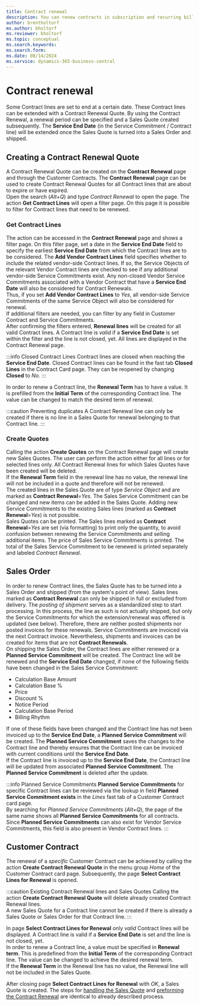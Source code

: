 ```yaml
---
title: Contract renewal
description: You can renew contracts in subscription and recurring billing.
author: brentholtorf
ms.author: bholtorf
ms.reviewer: bholtorf
ms.topic: conceptual
ms.search.keywords: 
ms.search.form: 
ms.date: 08/14/2024
ms.service: dynamics-365-business-central
---
```


# Contract renewal

Some Contract lines are set to end at a certain date. These Contract lines can be extended with a Contract Renewal Quote. By using the Contract Renewal, a renewal period can be specified and a Sales Quote created subsequently. The **Service End Date** (in the Service Commitment / Contract line) will be extended once the Sales Quote is turned into a Sales Order and shipped.


## Creating a Contract Renewal Quote
A Contract Renewal Quote can be created on the **Contract Renewal** page and through the Customer Contracts. The **Contract Renewal** page can be used to create Contract Renewal Quotes for all Contract lines that are about to expire or have expired. <br/>
Open the search (*Alt+Q*) and type *Contract Renewal* to open the page. The action **Get Contract Lines** will open a filter page. On this page it is possible to filter for Contract lines that need to be renewed.


### Get Contract Lines
The action can be accessed in the **Contract Renewal** page and shows a filter page. On this filter page, set a date in the **Service End Date** field to specify the earliest **Service End Date** from which the Contract lines are to be considered. The **Add Vendor Contract Lines** field specifies whether to include the related vendor-side Contract lines. If so, the Service Objects of the relevant Vendor Contract lines are checked to see if any additional vendor-side Service Commitments exist. Any non-closed Vendor Service Commitments associated with a Vendor Contract that have a **Service End Date** will also be considered for Contract Renewals. <br/>
Thus, if you set **Add Vendor Contract Lines** to *Yes*, all vendor-side Service Commitments of the same Service Object will also be considered for renewal. <br/>
If additional filters are needed, you can filter by any field in Customer Contract and Service Commitments. <br/>
After confirming the filters entered, **Renewal lines** will be created for all valid Contract lines. A Contract line is *valid* if a **Service End Date** is set within the filter and the line is not closed, yet. All lines are displayed in the Contract Renewal page.

:::info Closed Contract Lines
Contract lines are closed when reaching the **Service End Date**. Closed Contract lines can be found in the fast tab **Closed Lines** in the Contract Card page. They can be reopened by changing **Closed** to *No*.
:::

In order to renew a Contract line, the **Renewal Term** has to have a value. It is prefilled from the **Initial Term** of the corresponding Contract line. The value can be changed to match the desired term of renewal.

:::caution Preventing duplicates
A Contract Renewal line can only be created if there is no line in a Sales Quote for renewal belonging to that Contract line.
:::


### Create Quotes
Calling the action **Create Quotes** on the Contract Renewal page will create new Sales Quotes. The user can perform the action either for all lines or for selected lines only. All Contract Renewal lines for which Sales Quotes have been created will be deleted. <br/>
If the **Renewal Term** field in the renewal line has no value, the renewal line will not be included in a quote and therefore will not be renewed. <br/>
The created lines in the Sales Quote are of type *Service Object* and are marked as **Contract Renewal**=*Yes*. The Sales Service Commitment can be changed and new items can be added in the Sales Quote. Adding new Service Commitments to the existing Sales lines (marked as **Contract Renewal**=*Yes*) is not possible. <br/>
Sales Quotes can be printed. The Sales lines marked as **Contract Renewal**=*Yes* are set (via formatting) to print only the quantity, to avoid confusion between renewing the Service Commitments and selling additional items. The price of Sales Service Commitments is printed. The total of the Sales Service Commitment to be renewed is printed separately and labeled *Contract Renewal*.


## Sales Order
In order to renew Contract lines, the Sales Quote has to be turned into a Sales Order and shipped (from the system's point of view). Sales lines marked as **Contract Renewal** can only be shipped in full or excluded from delivery. The *posting of shipment* serves as a standardized step to start processing. In this process, the line as such is not actually shipped, but only the Service Commitments for which the extension/renewal was offered is updated (see below). Therefore, there are neither posted shipments nor posted invoices for these renewals. Service Commitments are invoiced via the next Contract invoice. Nevertheless, shipments and invoices can be created for items that are not **Contract Renewals**. <br/>
On shipping the Sales Order, the Contract lines are either renewed or a **Planned Service Commitment** will be created. The Contract line will be renewed and the **Service End Date** changed, if none of the following fields have been changed in the Sales Service Commitment:
* Calculation Base Amount
* Calculation Base %
* Price
* Discount %
* Notice Period
* Calculation Base Period
* Billing Rhythm

If one of these fields have been changed and the Contract line has not been invoiced up to the **Service End Date**, a **Planned Service Commitment** will be created. The **Planned Service Commitment** saves the changes to the Contract line and thereby ensures that the Contract line can be invoiced with current conditions until the **Service End Date**. <br/>
If the Contract line is invoiced up to the **Service End Date**, the Contract line will be updated from associated **Planned Service Commitment**. The **Planned Service Commitment** is deleted after the update.

:::info Planned Service Commitments
**Planned Service Commitments** for specific Contract lines can be reviewed via the lookup in field **Planned Service Commitment exists** in the *Lines* fast tab of a Customer Contract card page. <br/>
By searching for *Planned Service Commitments* (*Alt+Q*), the page of the same name shows all **Planned Service Commitments** for all contracts. <br/>
Since **Planned Service Commitments** can also exist for Vendor Service Commitments, this field is also present in Vendor Contract lines.
:::


## Customer Contract
The renewal of a *specific* Customer Contract can be achieved by calling the action **Create Contract Renewal Quote** in the menu group *Home* of the Customer Contract card page. Subsequently, the page **Select Contract Lines for Renewal** is opened.

:::caution Existing Contract Renewal lines and Sales Quotes
Calling the action **Create Contract Renewal Quote** will delete already created Contract Renewal lines. <br/>
A new Sales Quote for a Contract line cannot be created if there is already a Sales Quote or Sales Order for that Contract line.
:::

In page **Select Contract Lines for Renewal** only *valid* Contract lines will be displayed. A Contract line is valid if a **Service End Date** is set and the line is not closed, yet. <br/>
In order to renew a Contract line, a value must be specified in **Renewal term**. This is predefined from the **Initial Term** of the corresponding Contract line. The value can be changed to achieve the desired renewal term. <br/>
If the **Renewal Term** in the Renewal line has no value, the Renewal line will not be included in the Sales Quote.

After closing page **Select Contract Lines for Renewal** with *OK*, a Sales Quote is created. The steps for [handling the Sales Quote](#create-quotes) and [preforming the Contract Renewal](#sales-order) are identical to already described process.